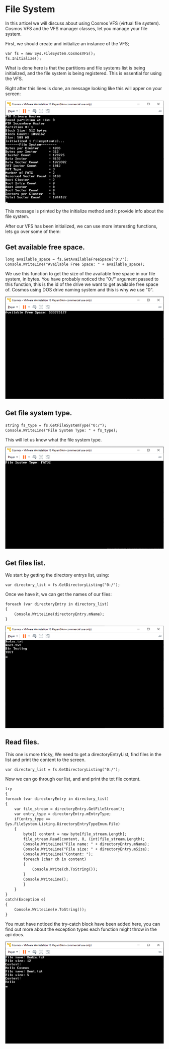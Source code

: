 # File System

In this articel we will discuss about using Cosmos VFS (virtual file system).
Cosmos VFS and the VFS manager classes, let you manage your file system.

First, we should create and initialize an instance of the VFS;
```
var fs = new Sys.FileSystem.CosmosVFS();
fs.Initialize();
```
What is done here is that the partitions and file systems list is being initialized, and the file system is being registered.
This is essential for using the VFS.

Right after this lines is done, an message looking like this will apper on your screen:

![Alt text](images/File%20System%20Initialize.PNG?raw=true "Initialize")

This message is printed by the initialize method and it provide info about the file system.

After our VFS has been initialized, we can use more interesting functions, lets go over some of them:

## Get available free space.

```
long available_space = fs.GetAvailableFreeSpace("0:/");
Console.WriteLine("Available Free Space: " + available_space);
```
We use this function to get the size of the available free space in our file system, in bytes.
You have probably noticed the "0:/" argument passed to this function, this is the id of the drive we want to get available free space of.
Cosmos using DOS drive naming system and this is why we use "0".

![Alt text](images/File%20System%20Free%20Space.PNG?raw=true "Free Space")

## Get file system type.

```
string fs_type = fs.GetFileSystemType("0:/");
Console.WriteLine("File System Type: " + fs_type);
```
This will let us know what the file system type.

![Alt text](images/File%20System%20Type.PNG?raw=true "Type")

## Get files list.

We start by getting the directory entrys list, using:
```
var directory_list = fs.GetDirectoryListing("0:/");
```
Once we have it, we can get the names of our files:
```
foreach (var directoryEntry in directory_list)
{
    Console.WriteLine(directoryEntry.mName);
}
```

![Alt text](images/File%20System%20Files%20List.PNG?raw=true "Files List")

## Read files.

This one is more tricky,
We need to get a directoryEntryList, find files in the list and print the content to the screen.

```
var directory_list = fs.GetDirectoryListing("0:/");
```

Now we can go through our list, and and print the txt file content.
```
try
{
foreach (var directoryEntry in directory_list)
{
    var file_stream = directoryEntry.GetFileStream();
    var entry_type = directoryEntry.mEntryType;
    if(entry_type == Sys.FileSystem.Listing.DirectoryEntryTypeEnum.File)
    {
        byte[] content = new byte[file_stream.Length];
        file_stream.Read(content, 0, (int)file_stream.Length);
        Console.WriteLine("File name: " + directoryEntry.mName);
        Console.WriteLine("File size: " + directoryEntry.mSize);
        Console.WriteLine("Content: ");
        foreach (char ch in content)
        {
            Console.Write(ch.ToString());
        }
        Console.WriteLine();
        }
    }
}
catch(Exception e)
{
    Console.WriteLine(e.ToString());
}
```
You must have noticed the try-catch block have been added here, you can find out more about the exception types each function might throw in the api docs.

![Alt text](images/File%20System%20Read%20File.PNG?raw=true "Files List")
